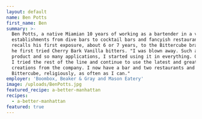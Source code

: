 ```yaml
---
layout: default
name: Ben Potts
first_name: Ben
summary: >-
  Ben Potts, a native Miamian 10 years of working as a bartender in a variety of
  establishments from dive bars to cocktail bars and fancyish restaurants. He
  recalls his first exposure, about 6 or 7 years, to the Bittercube brand, when
  he first tried Cherry Bark Vanilla bitters. "I was blown away. Such a unique
  product and so many applications, I started using it in everything. Over time
  I tried the rest of the line and continue to use the latest and greatest
  creations from the company. I now have a bar and two restaurants and use
  Bittercube, religiously, as often as I can."
employer: 'Boombox, Beaker & Gray and Mason Eatery'
image: /uploads/BenPotts.jpg
featured_recipe: a-better-manhattan
recipes:
  - a-better-manhattan
featured: true
---
```


